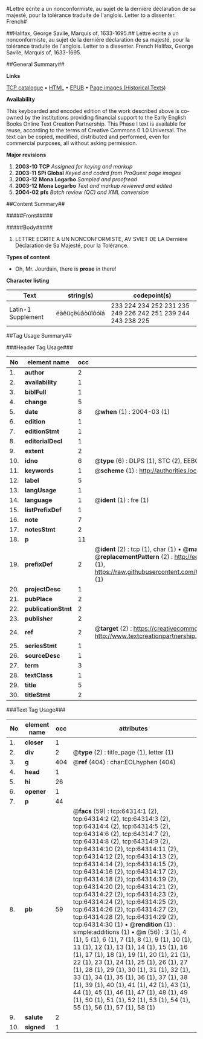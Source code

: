 #Lettre ecrite a un nonconformiste, au sujet de la derniére déclaration de sa majesté, pour la tolérance traduite de l'anglois. Letter to a dissenter. French#

##Halifax, George Savile, Marquis of, 1633-1695.##
Lettre ecrite a un nonconformiste, au sujet de la derniére déclaration de sa majesté, pour la tolérance traduite de l'anglois.
Letter to a dissenter. French
Halifax, George Savile, Marquis of, 1633-1695.

##General Summary##

**Links**

[TCP catalogue](http://www.ota.ox.ac.uk/tcp/)  • 
[HTML](http://tei.it.ox.ac.uk/tcp/Texts-HTML/free/A44/A44775.html)  • 
[EPUB](http://tei.it.ox.ac.uk/tcp/Texts-EPUB/free/A44/A44775.epub) • 
[Page images (Historical Texts)](https://data.historicaltexts.jisc.ac.uk/view?pubId=eebo-12609582e&pageId=eebo-12609582e-64314-1)

**Availability**

This keyboarded and encoded edition of the
	       work described above is co-owned by the institutions
	       providing financial support to the Early English Books
	       Online Text Creation Partnership. This Phase I text is
	       available for reuse, according to the terms of Creative
	       Commons 0 1.0 Universal. The text can be copied,
	       modified, distributed and performed, even for
	       commercial purposes, all without asking permission.

**Major revisions**

1. __2003-10__ __TCP__ *Assigned for keying and markup*
1. __2003-11__ __SPi Global__ *Keyed and coded from ProQuest page images*
1. __2003-12__ __Mona Logarbo__ *Sampled and proofread*
1. __2003-12__ __Mona Logarbo__ *Text and markup reviewed and edited*
1. __2004-02__ __pfs__ *Batch review (QC) and XML conversion*

##Content Summary##

#####Front#####

#####Body#####

1. LETTRE ECRITE A UN NONCONFORMISTE, AV SVIET DE LA Derniére Déclaration de Sa Majesté, pour la Tolérance.

**Types of content**

  * Oh, Mr. Jourdain, there is **prose** in there!

**Character listing**


|Text|string(s)|codepoint(s)|
|---|---|---|
|Latin-1 Supplement|éàêüçëùâòûïôóîá|233 224 234 252 231 235 249 226 242 251 239 244 243 238 225|

##Tag Usage Summary##

###Header Tag Usage###

|No|element name|occ|attributes|
|---|---|---|---|
|1.|__author__|2||
|2.|__availability__|1||
|3.|__biblFull__|1||
|4.|__change__|5||
|5.|__date__|8| @__when__ (1) : 2004-03 (1)|
|6.|__edition__|1||
|7.|__editionStmt__|1||
|8.|__editorialDecl__|1||
|9.|__extent__|2||
|10.|__idno__|6| @__type__ (6) : DLPS (1), STC (2), EEBO-CITATION (1), OCLC (1), VID (1)|
|11.|__keywords__|1| @__scheme__ (1) : http://authorities.loc.gov/ (1)|
|12.|__label__|5||
|13.|__langUsage__|1||
|14.|__language__|1| @__ident__ (1) : fre (1)|
|15.|__listPrefixDef__|1||
|16.|__note__|7||
|17.|__notesStmt__|2||
|18.|__p__|11||
|19.|__prefixDef__|2| @__ident__ (2) : tcp (1), char (1)  •  @__matchPattern__ (2) : ([0-9\-]+):([0-9IVX]+) (1), (.+) (1)  •  @__replacementPattern__ (2) : http://eebo.chadwyck.com/downloadtiff?vid=$1&page=$2 (1), https://raw.githubusercontent.com/textcreationpartnership/Texts/master/tcpchars.xml#$1 (1)|
|20.|__projectDesc__|1||
|21.|__pubPlace__|2||
|22.|__publicationStmt__|2||
|23.|__publisher__|2||
|24.|__ref__|2| @__target__ (2) : https://creativecommons.org/publicdomain/zero/1.0/ (1), http://www.textcreationpartnership.org/docs/. (1)|
|25.|__seriesStmt__|1||
|26.|__sourceDesc__|1||
|27.|__term__|3||
|28.|__textClass__|1||
|29.|__title__|5||
|30.|__titleStmt__|2||


###Text Tag Usage###

|No|element name|occ|attributes|
|---|---|---|---|
|1.|__closer__|1||
|2.|__div__|2| @__type__ (2) : title_page (1), letter (1)|
|3.|__g__|404| @__ref__ (404) : char:EOLhyphen (404)|
|4.|__head__|1||
|5.|__hi__|26||
|6.|__opener__|1||
|7.|__p__|44||
|8.|__pb__|59| @__facs__ (59) : tcp:64314:1 (2), tcp:64314:2 (2), tcp:64314:3 (2), tcp:64314:4 (2), tcp:64314:5 (2), tcp:64314:6 (2), tcp:64314:7 (2), tcp:64314:8 (2), tcp:64314:9 (2), tcp:64314:10 (2), tcp:64314:11 (2), tcp:64314:12 (2), tcp:64314:13 (2), tcp:64314:14 (2), tcp:64314:15 (2), tcp:64314:16 (2), tcp:64314:17 (2), tcp:64314:18 (2), tcp:64314:19 (2), tcp:64314:20 (2), tcp:64314:21 (2), tcp:64314:22 (2), tcp:64314:23 (2), tcp:64314:24 (2), tcp:64314:25 (2), tcp:64314:26 (2), tcp:64314:27 (2), tcp:64314:28 (2), tcp:64314:29 (2), tcp:64314:30 (1)  •  @__rendition__ (1) : simple:additions (1)  •  @__n__ (56) : 3 (1), 4 (1), 5 (1), 6 (1), 7 (1), 8 (1), 9 (1), 10 (1), 11 (1), 12 (1), 13 (1), 14 (1), 15 (1), 16 (1), 17 (1), 18 (1), 19 (1), 20 (1), 21 (1), 22 (1), 23 (1), 24 (1), 25 (1), 26 (1), 27 (1), 28 (1), 29 (1), 30 (1), 31 (1), 32 (1), 33 (1), 34 (1), 35 (1), 36 (1), 37 (1), 38 (1), 39 (1), 40 (1), 41 (1), 42 (1), 43 (1), 44 (1), 45 (1), 46 (1), 47 (1), 48 (1), 49 (1), 50 (1), 51 (1), 52 (1), 53 (1), 54 (1), 55 (1), 56 (1), 57 (1), 58 (1)|
|9.|__salute__|2||
|10.|__signed__|1||
